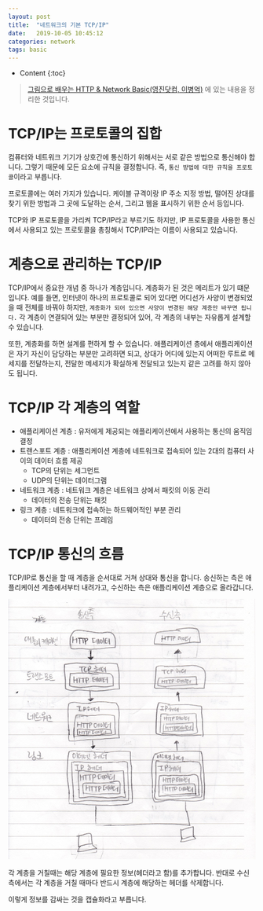 ```yaml
---
layout: post
title:  "네트워크의 기본 TCP/IP"
date:   2019-10-05 10:45:12
categories: network
tags: basic
---
```


* Content
{:toc}

> [그림으로 배우는 HTTP & Network Basic(영진닷컴, 이병억)](http://www.kyobobook.co.kr/product/detailViewKor.laf?ejkGb=KOR&mallGb=KOR&barcode=9788931447897&orderClick=LEA&Kc=)
> 에 있는 내용을 정리한 것입니다.
 
# TCP/IP는 프로토콜의 집합

컴퓨터와 네트워크 기기가 상호간에 통신하기 위해서는 서로 같은 방법으로 통신해야 합니다. 그렇기 때문에 모든 요소에 규칙을 결정합니다. 즉, `통신 방법에 대한 규칙을 프로토콜`이라고 부릅니다.

프로토콜에는 여러 가지가 있습니다. 케이블 규격이랑 IP 주소 지정 방법, 떨어진 상대를 찾기 위한 방법과 그 곳에 도달하는 순서, 그리고 웹을 표시하기 위한 순서 등입니다.

TCP와 IP 프로토콜을 가리켜 TCP/IP라고 부르기도 하지만, IP 프로토콜을 사용한 통신에서 사용되고 있는 프로토콜을 총칭해서 TCP/IP라는 이름이 사용되고 있습니다.

# 계층으로 관리하는 TCP/IP

TCP/IP에서 중요한 개념 중 하나가 계층입니다. 계층화가 된 것은 메리트가 있기 떄문입니다. 예를 들면, 인터넷이 하나의 프로토콜로 되어 있다면 어디선가 사양이 변경되었을 때 전체를 바꿔야 하지만, `계층화가 되어 있으면 사양이 변경된 해당 계층만 바꾸면 됩니다.` 각 계층이 연결되어 있는 부분만 결정되어 있어, 각 계층의 내부는 자유롭게 설계할 수 있습니다.

또한, 계층화를 하면 설계를 편하게 할 수 있습니다. 애플리케이션 층에서 애플리케이션은 자기 자신이 담당하는 부분만 고려하면 되고, 상대가 어디에 있는지 어떠한 루트로 메세지를 전달하는지, 전달한 메세지가 확실하게 전달되고 있는지 같은 고려를 하지 않아도 됩니다.

# TCP/IP 각 계층의 역할

- 애플리케이션 계층 : 유저에게 제공되는 애플리케이션에서 사용하는 통신의 움직임 결정
- 트랜스포트 계층 : 애플리케이션 계층에 네트워크로 접속되어 있는 2대의 컴퓨터 사이의 데이터 흐름 제공
    - TCP의 단위는 세그먼트
    - UDP의 단위는 데이터그램
- 네트워크 계층 : 네트워크 계층은 네트워크 상에서 패킷의 이동 관리
    - 데이터의 전송 단위는 패킷
- 링크 계층 : 네트워크에 접속하는 하드웨어적인 부분 관리
    - 데이터의 전송 단위는 프레임

# TCP/IP 통신의 흐름

TCP/IP로 통신을 할 때 계층을 순서대로 거쳐 상대와 통신을 합니다. 송신하는 측은 애플리케이션 계층에서부터 내려가고, 수신하는 측은 애플리케이션 계층으로 올라갑니다.

![](/img-in-posts/2019-10-05-네트워크의-기본-TCP-IP-1.jpg)

각 계층을 거칠때는 해당 계층에 필요한 정보(헤더라고 함)를 추가합니다. 반대로 수신측에서는 각 계층을 거칠 때마다 반드시 계층에 해당하는 헤더를 삭제합니다.

이렇게 정보를 감싸는 것을 캡슐화라고 부릅니다.
